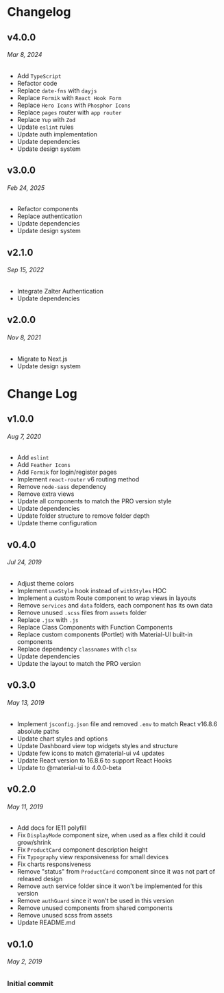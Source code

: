 # Changelog

## v4.0.0

###### Mar 8, 2024

- Add `TypeScript`
- Refactor code
- Replace `date-fns` with `dayjs`
- Replace `Formik` with `React Hook Form`
- Replace `Hero Icons` with `Phosphor Icons`
- Replace `pages` router with `app router`
- Replace `Yup` with `Zod`
- Update `eslint` rules
- Update auth implementation
- Update dependencies
- Update design system

## v3.0.0

###### Feb 24, 2025

- Refactor components
- Replace authentication
- Update dependencies
- Update design system

## v2.1.0

###### Sep 15, 2022

- Integrate Zalter Authentication
- Update dependencies

## v2.0.0

###### Nov 8, 2021

- Migrate to Next.js
- Update design system

# Change Log

## v1.0.0

###### Aug 7, 2020

- Add `eslint`
- Add `Feather Icons`
- Add `Formik` for login/register pages
- Implement `react-router` v6 routing method
- Remove `node-sass` dependency
- Remove extra views
- Update all components to match the PRO version style
- Update dependencies
- Update folder structure to remove folder depth
- Update theme configuration

## v0.4.0

###### Jul 24, 2019

- Adjust theme colors
- Implement `useStyle` hook instead of `withStyles` HOC
- Implement a custom Route component to wrap views in layouts
- Remove `services` and `data` folders, each component has its own data
- Remove unused `.scss` files from `assets` folder
- Replace `.jsx` with `.js`
- Replace Class Components with Function Components
- Replace custom components (Portlet) with Material-UI built-in components
- Replace dependency `classnames` with `clsx`
- Update dependencies
- Update the layout to match the PRO version

## v0.3.0

###### May 13, 2019

- Implement `jsconfig.json` file and removed `.env` to match React v16.8.6 absolute paths
- Update chart styles and options
- Update Dashboard view top widgets styles and structure
- Update few icons to match @material-ui v4 updates
- Update React version to 16.8.6 to support React Hooks
- Update to @material-ui to 4.0.0-beta

## v0.2.0

###### May 11, 2019

- Add docs for IE11 polyfill
- Fix `DisplayMode` component size, when used as a flex child it could grow/shrink
- Fix `ProductCard` component description height
- Fix `Typography` view responsiveness for small devices
- Fix charts responsiveness
- Remove "status" from `ProductCard` component since it was not part of released design
- Remove `auth` service folder since it won't be implemented for this version
- Remove `authGuard` since it won't be used in this version
- Remove unused components from shared components
- Remove unused scss from assets
- Update README.md

## v0.1.0

###### May 2, 2019

### Initial commit
